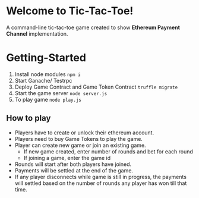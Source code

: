 # Welcome to Tic-Tac-Toe!

A command-line tic-tac-toe game created to show **Ethereum Payment Channel** implementation.


# Getting-Started
1. Install node modules
	`npm i`
2. Start Ganache/ Testrpc
3. Deploy Game Contract and Game Token Contract
	`truffle migrate`
4. Start the game server
	`node server.js`
5. To play game
	`node play.js`

## How to play

 - Players have to create or unlock their ethereum account.
 - Players need to buy Game Tokens to play the game.
 - Player can create new game or join an existing game.
	 - If new game created, enter number of rounds and bet for each round
	 - If joining a game, enter the game id
 - Rounds will start after both players have joined.
 - Payments will be settled at the end of the game.
 - If any player disconnects while game is still in progress, the payments will settled based on the number of rounds any player has won till that time.
